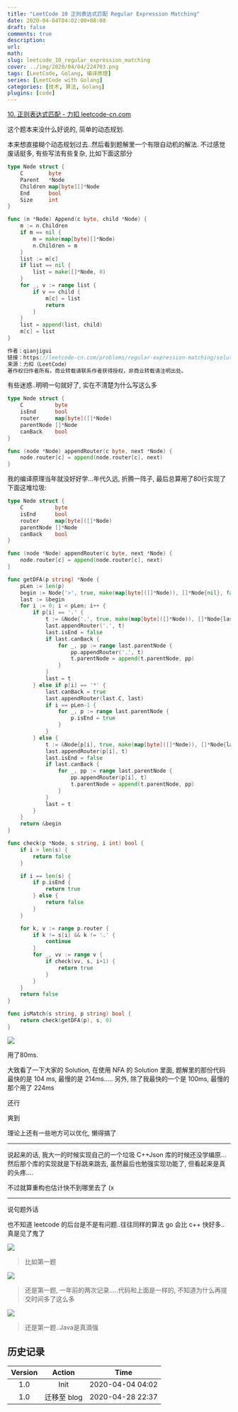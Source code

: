 ```yaml
---
title: "LeetCode 10 正则表达式匹配 Regular Expression Matching"
date: 2020-04-04T04:02:00+08:00
draft: false
comments: true
description: 
url:
math: 
slug: leetcode_10_regular_expression_matching
cover: ../img/2020/04/04/224703.png
tags: [LeetCode, Golang, 编译原理]
series: [LeetCode with Golang]
categories: [技术, 算法, Golang]
plugins: [code]
---
```


[10. 正则表达式匹配 - 力扣 leetcode-cn.com](https://leetcode-cn.com/problems/regular-expression-matching/)


这个题本来没什么好说的, 简单的动态规划.

本来想直接糊个动态规划过去..然后看到题解里一个有限自动机的解法. 不过感觉废话挺多, 有些写法有些复杂, 比如下面这部分

```go
type Node struct {
	C        byte
	Parent   *Node
	Children map[byte][]*Node
	End      bool
	Size     int
}

func (n *Node) Append(c byte, child *Node) {
	m := n.Children
	if m == nil {
		m = make(map[byte][]*Node)
		n.Children = m
	}
	list := m[c]
	if list == nil {
		list = make([]*Node, 0)
	}
	for _, v := range list {
		if v == child {
			m[c] = list
			return
		}
	}
	list = append(list, child)
	m[c] = list
}

作者：qianjigui
链接：https://leetcode-cn.com/problems/regular-expression-matching/solution/yi-bu-dao-wei-zhi-jie-an-zheng-ze-biao-da-shi-de-s/
来源：力扣（LeetCode）
著作权归作者所有。商业转载请联系作者获得授权，非商业转载请注明出处。
```

有些迷惑..明明一句就好了, 实在不清楚为什么写这么多

```go
type Node struct {
	C          byte
	isEnd      bool
	router     map[byte]([]*Node)
	parentNode []*Node
	canBack    bool
}

func (node *Node) appendRouter(c byte, next *Node) {
	node.router[c] = append(node.router[c], next)
}
```

我的编译原理当年就没好好学...年代久远, 折腾一阵子, 最后总算用了80行实现了下面这堆垃圾:

```go
type Node struct {
	C          byte
	isEnd      bool
	router     map[byte]([]*Node)
	parentNode []*Node
	canBack    bool
}

func (node *Node) appendRouter(c byte, next *Node) {
	node.router[c] = append(node.router[c], next)
}

func getDFA(p string) *Node {
	pLen := len(p)
	begin := Node{'>', true, make(map[byte]([]*Node)), []*Node{nil}, false}
	last := &begin
	for i := 0; i < pLen; i++ {
		if p[i] == '.' {
			t := &Node{'.', true, make(map[byte]([]*Node)), []*Node{last}, false}
			last.appendRouter('.', t)
			last.isEnd = false
			if last.canBack {
				for _, pp := range last.parentNode {
					pp.appendRouter('.', t)
					t.parentNode = append(t.parentNode, pp)
				}
			}
			last = t
		} else if p[i] == '*' {
			last.canBack = true
			last.appendRouter(last.C, last)
			if i == pLen-1 {
				for _, p := range last.parentNode {
					p.isEnd = true
				}
			}
		} else {
			t := &Node{p[i], true, make(map[byte]([]*Node)), []*Node{last}, false}
			last.appendRouter(p[i], t)
			last.isEnd = false
			if last.canBack {
				for _, pp := range last.parentNode {
					pp.appendRouter(p[i], t)
					t.parentNode = append(t.parentNode, pp)
				}
			}
			last = t
		}
	}
	return &begin
}

func check(p *Node, s string, i int) bool {
	if i > len(s) {
		return false
	}

	if i == len(s) {
		if p.isEnd {
			return true
		} else {
			return false
		}
	}

	for k, v := range p.router {
		if k != s[i] && k != '.' {
			continue
		}
		for _, vv := range v {
			if check(vv, s, i+1) {
				return true
			}
		}
	}
	return false
}

func isMatch(s string, p string) bool {
	return check(getDFA(p), s, 0)
}
```

![](../img/2020/04/04/224039.png)

用了80ms.

大致看了一下大家的 Solution, 在使用 NFA 的 Solution 里面, 题解里的那份代码最快的是 104 ms, 最慢的是 214ms..... 另外, 除了我最快的一个是 100ms, 最慢的那个用了 224ms

还行

爽到

理论上还有一些地方可以优化, 懒得搞了

---

说起来的话, 我大一的时候实现自己的一个垃圾 C++Json 库的时候还没学编原... 然后那个库的实现就是下标跳来跳去, 虽然最后也勉强实现功能了, 但看起来是真的头疼....

不过就算重构也估计快不到哪里去了 (x

---

说句题外话

也不知道 leetcode 的后台是不是有问题..往往同样的算法 go 会比 c++ 快好多..真是见了鬼了

![](../img/2020/04/04/224123.png)

> 比如第一题

![](../img/2020/04/04/224204.png)

> 还是第一题, 一年前的两次记录.....代码和上面是一样的, 不知道为什么再提交时间多了这么多

![](../img/2020/04/04/224225.png)

> 还是第一题..Java是真滴强

## 历史记录

|Version| Action|Time|
|:-------:|:--------:|:-----------:|
|1.0|Init|2020-04-04 04:02|
|1.0|迁移至 blog|2020-04-28 22:37|